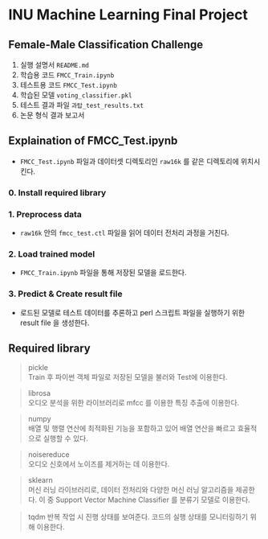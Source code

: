 # INU Machine Learning Final Project
## Female-Male Classification Challenge 
1. 실행 설명서 `README.md`
2. 학습용 코드 `FMCC_Train.ipynb`
3. 테스트용 코드 `FMCC_Test.ipynb`
4. 학습된 모델 `voting_classifier.pkl`
5. 테스트 결과 파일 `과탑_test_results.txt`
6. 논문 형식 결과 보고서 

## Explaination of FMCC_Test.ipynb
- `FMCC_Test.ipynb` 파일과 데이터셋 디렉토리인 `raw16k` 를 같은 디렉토리에 위치시킨다.
### 0. Install required library
### 1. Preprocess data
- `raw16k` 안의 `fmcc_test.ctl` 파일을 읽어 데이터 전처리 과정을 거친다. 
### 2. Load trained model
- `FMCC_Train.ipynb` 파일을 통해 저장된 모델을 로드한다.
### 3. Predict & Create result file
- 로드된 모델로 테스트 데이터를 추론하고 perl 스크립트 파일을 실행하기 위한 result file 을 생성한다.
## Required library
> pickle\
> Train 후 파이썬 객체 파일로 저장된 모델을 불러와 Test에 이용한다.

> librosa\
> 오디오 분석을 위한 라이브러리로 mfcc 를 이용한 특징 추출에 이용한다.

> numpy\
> 배열 및 행렬 연산에 최적화된 기능을 포함하고 있어 배열 연산을 빠르고 효율적으로 실행할 수 있다.

> noisereduce\
> 오디오 신호에서 노이즈를 제거하는 데 이용한다.

> sklearn\
> 머신 러닝 라이브러리로, 데이터 전처리와 다양한 머신 러닝 알고리즘을 제공한다. 이 중 Support Vector Machine Classifier 를 분류기 모델로 이용한다.

> tqdm
> 반복 작업 시 진행 상태를 보여준다. 코드의 실행 상태를 모니터링하기 위해 이용한다.